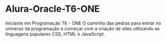 # Alura-Oracle-T6-ONE
Iniciante em Programação T6 - ONE O caminho das pedras para entrar no universo da programação e começar com a criação de sites utilizando as linguagens populares CSS, HTML e JavaScript.
